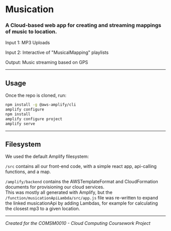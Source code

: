 # Musication
### A Cloud-based web app for creating and streaming mappings of music to location.


Input 1: MP3 Uploads

Input 2: Interactive of "MusicalMapping" playlists

Output: Music streaming based on GPS



---

## Usage
Once the repo is cloned, run:

```bash
npm install -g @aws-amplify/cli
amplify configure
npm install
amplify configure project
amplify serve
```
---

## Filesystem
We used the default Amplify filesystem:

`/src` contains all our front-end code, with a simple react app, api-calling functions, and a map.

`/amplify/backend` contains the AWSTemplateFormat and CloudFormation documents for provisioning our cloud services.\
This was mostly all generated with Amplify, but the `/function/musicationApiLambda/src/app.js` file was re-written to expand the linked musicationApi by adding Lambdas, for example for calculating the closest mp3 to a given location.

---

*Created for the COMSM0010 - Cloud Computing Coursework Project*
